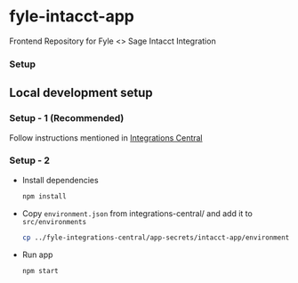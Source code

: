 # fyle-intacct-app
Frontend Repository for Fyle &lt;> Sage Intacct Integration

### Setup

## Local development setup

### Setup - 1 (Recommended)
Follow instructions mentioned in [Integrations Central](https://github.com/fylein/fyle-integrations-central/)

### Setup - 2
* Install dependencies

    ```bash
    npm install
    ```

* Copy `environment.json` from integrations-central/ and add it to `src/environments`

    ```bash
    cp ../fyle-integrations-central/app-secrets/intacct-app/environment.json src/environments/environment.json
    ```

* Run app

    ```bash
    npm start
    ```
